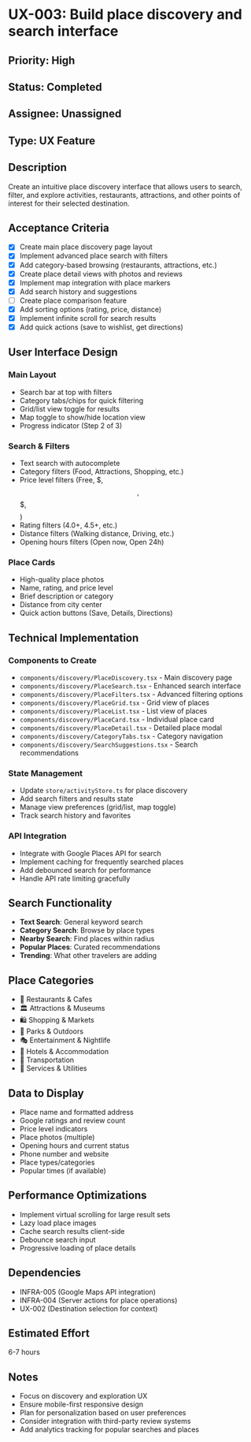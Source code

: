# UX-003: Build place discovery and search interface

## Priority: High
## Status: Completed
## Assignee: Unassigned
## Type: UX Feature

## Description
Create an intuitive place discovery interface that allows users to search, filter, and explore activities, restaurants, attractions, and other points of interest for their selected destination.

## Acceptance Criteria
- [x] Create main place discovery page layout
- [x] Implement advanced place search with filters
- [x] Add category-based browsing (restaurants, attractions, etc.)
- [x] Create place detail views with photos and reviews
- [x] Implement map integration with place markers
- [x] Add search history and suggestions
- [ ] Create place comparison feature
- [x] Add sorting options (rating, price, distance)
- [x] Implement infinite scroll for search results
- [x] Add quick actions (save to wishlist, get directions)

## User Interface Design

### Main Layout
- Search bar at top with filters
- Category tabs/chips for quick filtering
- Grid/list view toggle for results
- Map toggle to show/hide location view
- Progress indicator (Step 2 of 3)

### Search & Filters
- Text search with autocomplete
- Category filters (Food, Attractions, Shopping, etc.)
- Price level filters (Free, $, $$, $$$, $$$$)
- Rating filters (4.0+, 4.5+, etc.)
- Distance filters (Walking distance, Driving, etc.)
- Opening hours filters (Open now, Open 24h)

### Place Cards
- High-quality place photos
- Name, rating, and price level
- Brief description or category
- Distance from city center
- Quick action buttons (Save, Details, Directions)

## Technical Implementation

### Components to Create
- `components/discovery/PlaceDiscovery.tsx` - Main discovery page
- `components/discovery/PlaceSearch.tsx` - Enhanced search interface
- `components/discovery/PlaceFilters.tsx` - Advanced filtering options
- `components/discovery/PlaceGrid.tsx` - Grid view of places
- `components/discovery/PlaceList.tsx` - List view of places
- `components/discovery/PlaceCard.tsx` - Individual place card
- `components/discovery/PlaceDetail.tsx` - Detailed place modal
- `components/discovery/CategoryTabs.tsx` - Category navigation
- `components/discovery/SearchSuggestions.tsx` - Search recommendations

### State Management
- Update `store/activityStore.ts` for place discovery
- Add search filters and results state
- Manage view preferences (grid/list, map toggle)
- Track search history and favorites

### API Integration
- Integrate with Google Places API for search
- Implement caching for frequently searched places
- Add debounced search for performance
- Handle API rate limiting gracefully

## Search Functionality
- **Text Search**: General keyword search
- **Category Search**: Browse by place types
- **Nearby Search**: Find places within radius
- **Popular Places**: Curated recommendations
- **Trending**: What other travelers are adding

## Place Categories
- 🍴 Restaurants & Cafes
- 🏛️ Attractions & Museums
- 🛍️ Shopping & Markets
- 🌳 Parks & Outdoors
- 🎭 Entertainment & Nightlife
- 🏨 Hotels & Accommodation
- 🚗 Transportation
- 💊 Services & Utilities

## Data to Display
- Place name and formatted address
- Google ratings and review count
- Price level indicators
- Place photos (multiple)
- Opening hours and current status
- Phone number and website
- Place types/categories
- Popular times (if available)

## Performance Optimizations
- Implement virtual scrolling for large result sets
- Lazy load place images
- Cache search results client-side
- Debounce search input
- Progressive loading of place details

## Dependencies
- INFRA-005 (Google Maps API integration)
- INFRA-004 (Server actions for place operations)
- UX-002 (Destination selection for context)

## Estimated Effort
6-7 hours

## Notes
- Focus on discovery and exploration UX
- Ensure mobile-first responsive design
- Plan for personalization based on user preferences
- Consider integration with third-party review systems
- Add analytics tracking for popular searches and places